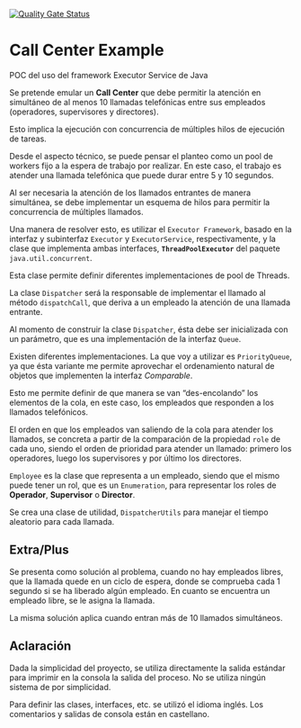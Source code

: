 [![Quality Gate Status](https://sonarcloud.io/api/project_badges/measure?project=fjspitz_call-center-example&metric=alert_status)](https://sonarcloud.io/dashboard?id=fjspitz_call-center-example)

# Call Center Example

POC del uso del framework Executor Service de Java

Se pretende emular un **Call Center** que debe permitir la atención en simultáneo de al menos 10 llamadas telefónicas entre sus empleados  (operadores, supervisores y directores). 

Esto implica la ejecución con concurrencia de múltiples hilos de ejecución de tareas.

Desde el aspecto técnico, se puede pensar el planteo como un pool de workers fijo a la espera de trabajo por realizar. En este caso, el trabajo es atender una llamada telefónica que puede durar entre 5 y 10 segundos.

Al ser necesaria la atención de los llamados entrantes de manera simultánea, se debe implementar un esquema de hilos para permitir la concurrencia de múltiples llamados.

Una manera de resolver esto, es utilizar el `Executor Framework`, basado en la interfaz y subinterfaz `Executor` y `ExecutorService`, respectivamente, y la clase que implementa ambas interfaces, **`ThreadPoolExecutor`** del paquete `java.util.concurrent`.

Esta clase permite definir diferentes implementaciones de pool de Threads.

La clase `Dispatcher` será la responsable de implementar el llamado al método `dispatchCall`, que deriva a un empleado la atención de una llamada entrante.

Al momento de construir la clase `Dispatcher`, ésta debe ser inicializada con un parámetro, que es una implementación de la interfaz `Queue`.

Existen diferentes implementaciones. La que voy a utilizar es `PriorityQueue`, ya que ésta variante me permite aprovechar el ordenamiento natural de objetos que implementen la interfaz *Comparable*. 

Esto me permite definir de que manera se van “des-encolando” los elementos de la cola, en este caso, los empleados que responden a los llamados telefónicos. 

El orden en que los empleados van saliendo de la cola para atender los llamados, se concreta a partir de la comparación de la propiedad `role` de cada uno, siendo el orden de prioridad para atender un llamado: primero los operadores, luego los supervisores y por último los directores.

`Employee` es la clase que representa a un empleado, siendo que el mismo puede tener un rol, que es un `Enumeration`, para representar los roles de **Operador**, **Supervisor** o **Director**.

Se crea una clase de utilidad, `DispatcherUtils` para manejar el tiempo aleatorio para cada llamada.

## Extra/Plus

Se presenta como solución al problema, cuando no hay empleados libres, que la llamada quede en un ciclo de espera, donde se comprueba cada 1 segundo si se ha liberado algún empleado. En cuanto se encuentra un empleado libre, se le asigna la llamada.

La misma solución aplica cuando entran más de 10 llamados simultáneos.

## Aclaración

Dada la simplicidad del proyecto, se utiliza directamente la salida estándar para imprimir en la consola la salida del proceso. No se utiliza ningún sistema de por simplicidad.

Para definir las clases, interfaces, etc. se utilizó el idioma inglés. Los comentarios y salidas de consola están en castellano. 

